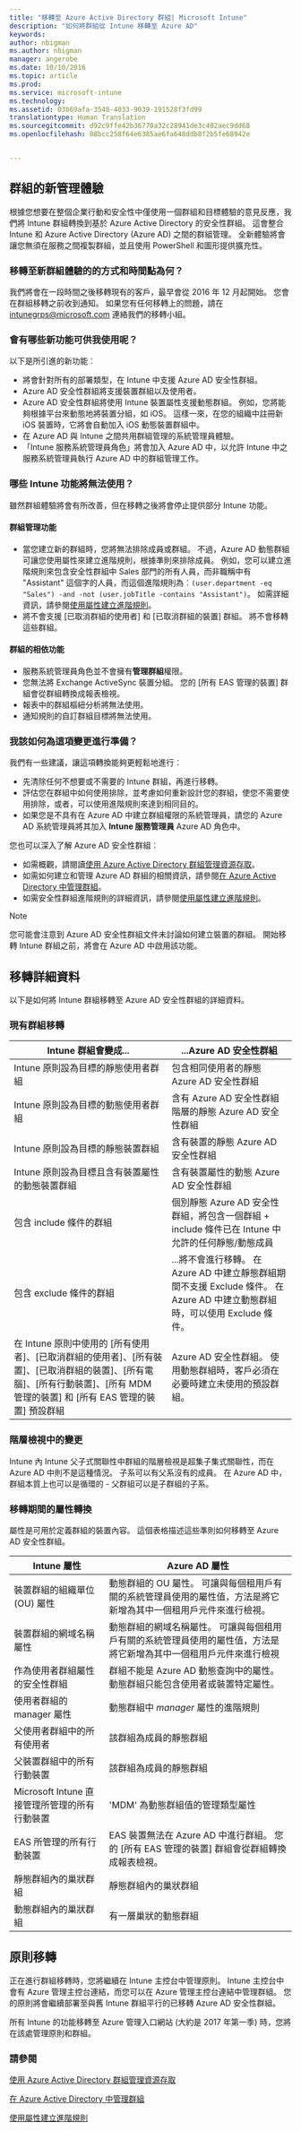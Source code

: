 ```yaml
---
title: "移轉至 Azure Active Directory 群組| Microsoft Intune"
description: "如何將群組從 Intune 移轉至 Azure AD"
keywords: 
author: nbigman
ms.author: nbigman
manager: angerobe
ms.date: 10/10/2016
ms.topic: article
ms.prod: 
ms.service: microsoft-intune
ms.technology: 
ms.assetid: 03b69afa-3548-4033-9039-191528f3fd99
translationtype: Human Translation
ms.sourcegitcommit: d92c9ffe42b36770a32c28941de3c402aec9dd68
ms.openlocfilehash: 08bcc258f64e6385ae6fa648ddb8f2b5fe68942e


---
```


## 群組的新管理體驗
    
根據您想要在整個企業行動和安全性中僅使用一個群組和目標體驗的意見反應，我們將 Intune 群組轉換到基於 Azure Active Directory 的安全性群組。 這會整合 Intune 和 Azure Active Directory (Azure AD) 之間的群組管理。 全新體驗將會讓您無須在服務之間複製群組，並且使用 PowerShell 和圖形提供擴充性。 

### 移轉至新群組體驗的的方式和時間點為何？
我們將會在一段時間之後移轉現有的客戶，最早會從 2016 年 12 月起開始。 您會在群組移轉之前收到通知。 如果您有任何移轉上的問題，請在 [intunegrps@microsoft.com](mailto:intunegrps@microsoft.com) 連絡我們的移轉小組。

### 會有哪些新功能可供我使用呢？
以下是所引進的新功能︰ 
 
-    將會針對所有的部署類型，在 Intune 中支援 Azure AD 安全性群組。 
-    Azure AD 安全性群組將支援裝置群組以及使用者。
-    Azure AD 安全性群組將使用 Intune 裝置屬性支援動態群組。 例如，您將能夠根據平台來動態地將裝置分組，如 iOS。 這樣一來，在您的組織中註冊新 iOS 裝置時，它將會自動加入 iOS 動態裝置群組中。
-    在 Azure AD 與 Intune 之間共用群組管理的系統管理員體驗。
- 「Intune 服務系統管理員角色」將會加入 Azure AD 中，以允許 Intune 中之服務系統管理員執行 Azure AD 中的群組管理工作。

 
### 哪些 Intune 功能將無法使用？
雖然群組體驗將會有所改善，但在移轉之後將會停止提供部分 Intune 功能。

#### 群組管理功能

-   當您建立新的群組時，您將無法排除成員或群組。 不過，Azure AD 動態群組可讓您使用屬性來建立進階規則，根據準則來排除成員。 例如，您可以建立進階規則來包含安全性群組中 Sales 部門的所有人員，而非職稱中有 "Assistant" 這個字的人員，而這個進階規則為︰`(user.department -eq "Sales") -and -not (user.jobTitle -contains "Assistant")`。 如需詳細資訊，請參閱[使用屬性建立進階規則](https://azure.microsoft.com/en-us/documentation/articles/active-directory-accessmanagement-groups-with-advanced-rules/)。
-   將不會支援 [已取消群組的使用者] 和 [已取消群組的裝置]  群組。 將不會移轉這些群組。

#### 群組的相依功能

-   服務系統管理員角色並不會擁有**管理群組**權限。
-   您無法將 Exchange ActiveSync 裝置分組。  您的 [所有 EAS 管理的裝置] 群組會從群組轉換成報表檢視。
-  報表中的群組樞紐分析將無法使用。
-  通知規則的自訂群組目標將無法使用。

### 我該如何為這項變更進行準備？
 我們有一些建議，讓這項轉換能夠更輕鬆地進行︰
 
- 先清除任何不想要或不需要的 Intune 群組，再進行移轉。
- 評估您在群組中如何使用排除，並考慮如何重新設計您的群組，使您不需要使用排除，或者，可以使用進階規則來達到相同目的。
-  如果您是不具有在 Azure AD 中建立群組權限的系統管理員，請您的 Azure AD 系統管理員將其加入 **Intune 服務管理員** Azure AD 角色中。

您也可以深入了解 Azure AD 安全性群組︰
-  如需概觀，請閱讀[使用 Azure Active Directory 群組管理資源存取](https://azure.microsoft.com/en-us/documentation/articles/active-directory-manage-groups/)。
-  如需如何建立和管理 Azure AD 群組的相關資訊，請參閱[在 Azure Active Directory 中管理群組](https://azure.microsoft.com/en-us/documentation/articles/active-directory-accessmanagement-manage-groups/)。
-  如需安全性群組進階規則的詳細資訊，請參閱[使用屬性建立進階規則](https://azure.microsoft.com/en-us/documentation/articles/active-directory-accessmanagement-groups-with-advanced-rules/)。

> [!NOTE]
您可能會注意到 Azure AD 安全性群組文件未討論如何建立裝置的群組。 開始移轉 Intune 群組之前，將會在 Azure AD 中啟用該功能。

## 移轉詳細資料
以下是如何將 Intune 群組移轉至 Azure AD 安全性群組的詳細資料。

### 現有群組移轉

| Intune 群組會變成...|...Azure AD 安全性群組|
|-----------------------------------------------------------------------|-------------------------------------------------------------|
|Intune 原則設為目標的靜態使用者群組|包含相同使用者的靜態 Azure AD 安全性群組|
|Intune 原則設為目標的動態使用者群組|含有 Azure AD 安全性群組階層的靜態 Azure AD 安全性群組|
|Intune 原則設為目標的靜態裝置群組|含有裝置的靜態 Azure AD 安全性群組|
|Intune 原則設為目標且含有裝置屬性的動態裝置群組|含有裝置屬性的動態 Azure AD 安全性群組|
|包含 include 條件的群組|個別靜態 Azure AD 安全性群組，將包含一個群組 + include 條件已在 Intune 中允許的任何靜態/動態成員|
|包含 exclude 條件的群組|...將不會進行移轉。 在 Azure AD 中建立靜態群組期間不支援 Exclude 條件。 在 Azure AD 中建立動態群組時，可以使用 Exclude 條件。|
|在 Intune 原則中使用的 [所有使用者]、[已取消群組的使用者]、[所有裝置]、[已取消群組的裝置]、[所有電腦]、[所有行動裝置]、[所有 MDM 管理的裝置] 和 [所有 EAS 管理的裝置] 預設群組  |Azure AD 安全性群組。 使用動態群組時，客戶必須在必要時建立未使用的預設群組。|

### 階層檢視中的變更
Intune 內 Intune 父子式關聯性中群組的階層檢視是超集子集式關聯性，而在 Azure AD 中則不是這種情況。 子系可以有父系沒有的成員。 在 Azure AD 中，群組本質上也可以是循環的 - 父群組可以是子群組的子系。

### 移轉期間的屬性轉換
屬性是可用於定義群組的裝置內容。 這個表格描述這些準則如何移轉至 Azure AD 安全性群組。

| Intune 屬性|Azure AD 屬性|
|-----------------------------------------------------------------------|-------------------------------------------------------------|
|裝置群組的組織單位 (OU) 屬性|動態群組的 OU 屬性。 可讓與每個租用戶有關的系統管理員使用的屬性值，方法是將它新增為其中一個租用戶元件來進行檢視。|
|裝置群組的網域名稱屬性|動態群組的網域名稱屬性。 可讓與每個租用戶有關的系統管理員使用的屬性值，方法是將它新增為其中一個租用戶元件來進行檢視|
|作為使用者群組屬性的安全性群組|群組不能是 Azure AD 動態查詢中的屬性。 動態群組只能包含使用者或裝置特定屬性。|
|使用者群組的 manager 屬性|動態群組中 *manager* 屬性的進階規則|
|父使用者群組中的所有使用者|該群組為成員的靜態群組|
|父裝置群組中的所有行動裝置|該群組為成員的靜態群組|
|Microsoft Intune 直接管理所管理的所有行動裝置|'MDM' 為動態群組值的管理類型屬性|
|EAS 所管理的所有行動裝置|EAS 裝置無法在 Azure AD 中進行群組。 您的 [所有 EAS 管理的裝置] 群組會從群組轉換成報表檢視。|
|靜態群組內的巢狀群組 |靜態群組內的巢狀群組|
|動態群組內的巢狀群組|有一層巢狀的動態群組|


## 原則移轉
正在進行群組移轉時，您將繼續在 Intune 主控台中管理原則。 Intune 主控台中會有 Azure 管理主控台連結，而您可以在 Azure 管理主控台連結中管理群組。 您的原則將會繼續部署至與舊 Intune 群組平行的已移轉 Azure AD 安全性群組。

所有 Intune 的功能移轉至 Azure 管理入口網站 (大約是 2017 年第一季) 時，您將在該處管理原則和群組。

     
### 請參閱
[使用 Azure Active Directory 群組管理資源存取](https://azure.microsoft.com/en-us/documentation/articles/active-directory-manage-groups/)

[在 Azure Active Directory 中管理群組](https://azure.microsoft.com/en-us/documentation/articles/active-directory-accessmanagement-manage-groups/)

[使用屬性建立進階規則](https://azure.microsoft.com/en-us/documentation/articles/active-directory-accessmanagement-groups-with-advanced-rules/)



<!--HONumber=Oct16_HO2-->



